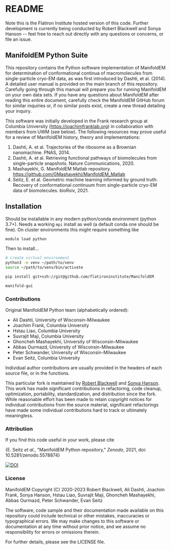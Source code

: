 # README

Note this is the Flatiron Institute hosted version of this code.  Further development is
currently being conducted by Robert Blackwell and Sonya Hanson -- feel free to reach out
directly with any questions or concerns, or file an issue.

## ManifoldEM Python Suite

This repository contains the Python software implementation of ManifoldEM for determination of
conformational continua of macromolecules from single-particle cryo-EM data, as was first
introduced by Dashti, et al. (2014). A detailed user manual is provided on the main branch of
this repository. Carefully going through this manual will prepare you for running ManifoldEM on
your own data sets. If you have any questions about ManifoldEM after reading this entire
document, carefully check the ManifoldEM GitHub forum for similar inquiries or, if no similar
posts exist, create a new thread detailing your inquiry.

This software was initially developed in the Frank research group at Columbia University
(https://joachimfranklab.org) in collaboration with members from UWM (see below). The following
resources may prove useful for a review of ManifoldEM history, theory and implementations:
1. Dashti, A. et al. Trajectories of the ribosome as a Brownian nanomachine. PNAS, 2014.
2. Dashti, A. et al. Retrieving functional pathways of biomolecules from single-particle
   snapshots. Nature Communications, 2020.
3. Mashayekhi, G. ManifoldEM Matlab repository. https://github.com/GMashayekhi/ManifoldEM_Matlab
4. Seitz, E. et al. Geometric machine learning informed by ground truth: Recovery of
   conformational continuum from single-particle cryo-EM data of biomolecules. bioRxiv, 2021.

## Installation
Should be installable in any modern python/conda environment (python 3.7+). Needs a working
`mpi` install as well (a default conda one should be fine). On cluster environments this might
require something like

```bash
module load python
```

Then to install...

```bash
# create virtual environment
python3 -m venv ~/path/to/venv
source ~/path/to/venv/bin/activate

pip install git+ssh://git@github.com/flatironinstitute/ManifoldEM

manifold-gui
```

### Contributions
Original ManifoldEM Python team (alphabetically ordered):

- Ali Dashti, University of Wisconsin-Milwaukee
- Joachim Frank, Columbia University
- Hstau Liao, Columbia University
- Suvrajit Maji, Columbia University
- Ghoncheh Mashayekhi, University of Wisconsin-Milwaukee
- Abbas Ourmazd, University of Wisconsin-Milwaukee
- Peter Schwander, University of Wisconsin-Milwaukee
- Evan Seitz, Columbia University

Individual author contributions are usually provided in the headers of each source file, or in the functions.

This particular fork is maintained by [Robert Blackwell](https://github.com/blackwer) and
[Sonya Hanson](https://github.com/sonyahanson). This work has made significant contributions in
refactoring, code cleanup, optimization, portability, standardization, and distribution since
the fork. While reasonable effort has been made to retain copyright notices for individual
contributions from the source material, significant refactorings have made some individual
contributions hard to track or ultimately meaningless.


### Attribution
If you find this code useful in your work, please cite

{E. Seitz *et al.*, "ManifoldEM Python repository," *Zenodo*, 2021, doi: 10.5281/zenodo.5578874}

[![DOI](https://zenodo.org/badge/405477119.svg)](https://zenodo.org/badge/latestdoi/405477119)


### License
ManifoldEM Copyright (C) 2020-2023 Robert Blackwell, Ali Dashti, Joachim Frank, Sonya Hanson,
Hstau Liao, Suvrajit Maji, Ghoncheh Mashayekhi, Abbas Ourmazd, Peter Schwander, Evan Seitz

The software, code sample and their documentation made available on this repository could
include technical or other mistakes, inaccuracies or typographical errors. We may make changes
to this software or documentation at any time without prior notice, and we assume no
responsibility for errors or omissions therein.

For further details, please see the LICENSE file. 
